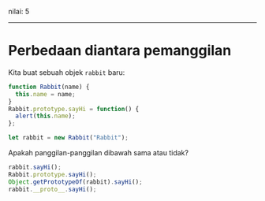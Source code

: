 nilai: 5

---

# Perbedaan diantara pemanggilan

Kita buat sebuah objek `rabbit` baru:

```js
function Rabbit(name) {
  this.name = name;
}
Rabbit.prototype.sayHi = function() {
  alert(this.name);
};

let rabbit = new Rabbit("Rabbit");
```

Apakah panggilan-panggilan dibawah sama atau tidak?

```js
rabbit.sayHi();
Rabbit.prototype.sayHi();
Object.getPrototypeOf(rabbit).sayHi();
rabbit.__proto__.sayHi();
```
